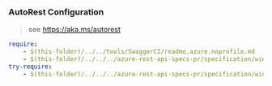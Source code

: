 ### AutoRest Configuration
> see https://aka.ms/autorest

``` yaml
require:
    - $(this-folder)/../../tools/SwaggerCI/readme.azure.noprofile.md
    - $(this-folder)/../../../azure-rest-api-specs-pr/specification/windfall/resource-manager/Microsoft.Windfall/readme.md
try-require:
    - $(this-folder)/../../../azure-rest-api-specs-pr/specification/windfall/resource-manager/Microsoft.Windfall/readme.powershell.md
```
